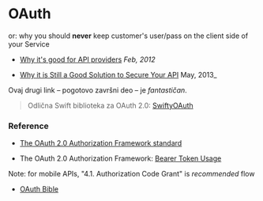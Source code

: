# OAuth

or: why you should **never** keep customer's user/pass on the client side of your Service

* [Why it's good for API providers](https://blog.apigee.com/detail/oauth_why_its_good_for_api_providers) _Feb, 2012_

* [Why it is Still a Good Solution to Secure Your API](https://blog.apigee.com/detail/oauth_why_it_is_still_a_good_solution_to_secure_your_api) May, 2013_

Ovaj drugi link – pogotovo završni deo – je *fantastičan*.

> Odlična Swift biblioteka za OAuth 2.0: [SwiftyOAuth](https://github.com/radianttap/SwiftyOAuth)

### Reference

* [The OAuth 2.0 Authorization Framework standard](http://tools.ietf.org/html/rfc6749)

* The OAuth 2.0 Authorization Framework: [Bearer Token Usage](http://tools.ietf.org/html/rfc6750)

Note: for mobile APIs, "4.1. Authorization Code Grant" is *recommended* flow

* [OAuth Bible](http://oauthbible.com)


